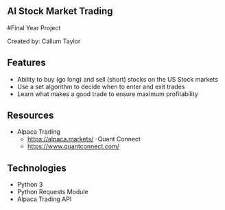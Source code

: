 ## AI Stock Market Trading
#Final Year Project

Created by: Callum Taylor 

## Features
- Ability to buy (go long) and sell (short) stocks on the US Stock markets
- Use a set algorithm to decide when to enter and exit trades 
- Learn what makes a good trade to ensure maximum profitability 

## Resources 
- Alpaca Trading 
  - https://alpaca.markets/
-Quant Connect
  - https://www.quantconnect.com/

## Technologies
- Python 3
- Python Requests Module
- Alpaca Trading API
